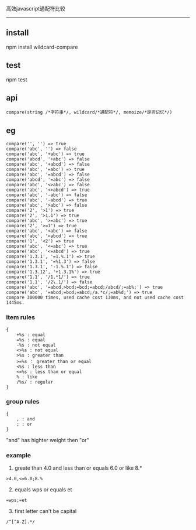 高效javascript通配符比较

----------------------------------------

## install
npm install wildcard-compare

## test
npm test

## api
```
compare(string /*字符串*/, wildcard/*通配符*/, memoize/*是否记忆*/)
```

## eg
```
compare('', '') => true
compare('abc', '') => false
compare('abc', '+abc') => true
compare('abcd', '+abc') => false
compare('abc', '+abcd') => false
compare('abc', '=abc') => true
compare('abc', '=abcd') => false
compare('abcd', '=abc') => false
compare('abc', '<>abc') => false
compare('abc', '<>abcd') => true
compare('abc', '-abc') => false
compare('abc', '-abcd') => true
compare('abc', '>abc') => false
compare('2', '>1') => true
compare('2', '>1.1') => true
compare('abc', '>=abc') => true
compare('2', '>=1') => true
compare('abc', '<abc') => false
compare('abc', '<abcd') => true
compare('1', '<2') => true
compare('abc', '<=abc') => true
compare('abc', '<=abcd') => true
compare('1.3.1', '=1.%.1') => true
compare('1.3.1', '=%1.3') => false
compare('1.3.1', '-1.%.1') => false
compare('1.3.12', '+1.3.1%') => true
compare('1.1', '/1.*1/') => true
compare('1.1', '/2\.1/') => false
compare('abc', '=abcd,>bcd;=bcd;=abcd;/abcd/;=ab%;') => true
compare('abc', '=abcd;=bcd;=abcd;/a.*c/;=ab%d;') => true
compare 300000 times, used cache cost 130ms, and not used cache cost 1445ms.
```

### item rules
```
{
    +%s : equal
    =%s : equal
    -%s : not equal
    <>%s : not equal
    >%s : greater than
    >=%s ： greater than or equal
    <%s : less than
    <=%s : less than or equal
    % : like
    /%s/ : regular
}
```

### group rules
```
{
    , : and
    ; : or
}
```
"and" has highter weight then "or"

### example
1. greate than 4.0 and less than or equals 6.0 or like 8.*
```
>4.0,<=6.0;8.%
```

2. equals wps or equals et
```
=wps;=et
```

3. first letter can't be capital
```
/^[^A-Z].*/
```
